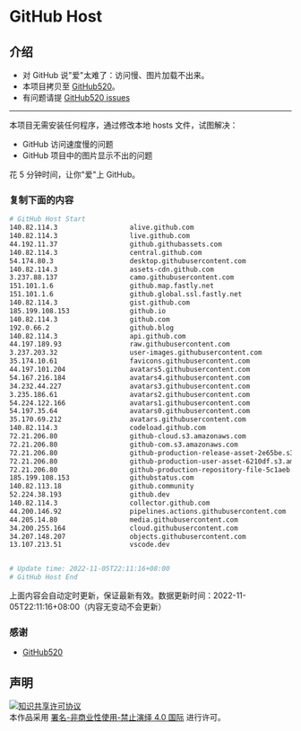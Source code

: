 # GitHub Host
## 介绍
- 对 GitHub 说"爱"太难了：访问慢、图片加载不出来。
- 本项目拷贝至 [GitHub520](https://github.com/521xueweihan/GitHub520)。
- 有问题请提 [GitHub520 issues](https://github.com/521xueweihan/GitHub520/issues/new)

---

本项目无需安装任何程序，通过修改本地 hosts 文件，试图解决：
- GitHub 访问速度慢的问题
- GitHub 项目中的图片显示不出的问题

花 5 分钟时间，让你"爱"上 GitHub。

### 复制下面的内容
```bash
# GitHub Host Start
140.82.114.3                  alive.github.com
140.82.114.3                  live.github.com
44.192.11.37                  github.githubassets.com
140.82.114.3                  central.github.com
54.174.80.3                   desktop.githubusercontent.com
140.82.114.3                  assets-cdn.github.com
3.237.88.137                  camo.githubusercontent.com
151.101.1.6                   github.map.fastly.net
151.101.1.6                   github.global.ssl.fastly.net
140.82.114.3                  gist.github.com
185.199.108.153               github.io
140.82.114.3                  github.com
192.0.66.2                    github.blog
140.82.114.3                  api.github.com
44.197.189.93                 raw.githubusercontent.com
3.237.203.32                  user-images.githubusercontent.com
35.174.10.61                  favicons.githubusercontent.com
44.197.101.204                avatars5.githubusercontent.com
54.167.216.184                avatars4.githubusercontent.com
34.232.44.227                 avatars3.githubusercontent.com
3.235.186.61                  avatars2.githubusercontent.com
54.224.122.166                avatars1.githubusercontent.com
54.197.35.64                  avatars0.githubusercontent.com
35.170.69.212                 avatars.githubusercontent.com
140.82.114.3                  codeload.github.com
72.21.206.80                  github-cloud.s3.amazonaws.com
72.21.206.80                  github-com.s3.amazonaws.com
72.21.206.80                  github-production-release-asset-2e65be.s3.amazonaws.com
72.21.206.80                  github-production-user-asset-6210df.s3.amazonaws.com
72.21.206.80                  github-production-repository-file-5c1aeb.s3.amazonaws.com
185.199.108.153               githubstatus.com
140.82.113.18                 github.community
52.224.38.193                 github.dev
140.82.114.3                  collector.github.com
44.200.146.92                 pipelines.actions.githubusercontent.com
44.205.14.80                  media.githubusercontent.com
34.200.255.164                cloud.githubusercontent.com
34.207.148.207                objects.githubusercontent.com
13.107.213.51                 vscode.dev


# Update time: 2022-11-05T22:11:16+08:00
# GitHub Host End

```
上面内容会自动定时更新，保证最新有效。数据更新时间：2022-11-05T22:11:16+08:00（内容无变动不会更新）

### 感谢

- [GitHub520](https://github.com/521xueweihan/GitHub520)

## 声明
<a rel="license" href="https://creativecommons.org/licenses/by-nc-nd/4.0/deed.zh"><img alt="知识共享许可协议" style="border-width: 0" src="https://licensebuttons.net/l/by-nc-nd/4.0/88x31.png"></a><br>本作品采用 <a rel="license" href="https://creativecommons.org/licenses/by-nc-nd/4.0/deed.zh">署名-非商业性使用-禁止演绎 4.0 国际</a> 进行许可。